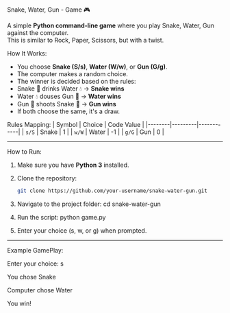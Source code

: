 Snake, Water, Gun - Game 🎮

A simple **Python command-line game** where you play Snake, Water, Gun against the computer.  
This is similar to Rock, Paper, Scissors, but with a twist.

How It Works:
- You choose **Snake (S/s)**, **Water (W/w)**, or **Gun (G/g)**.
- The computer makes a random choice.
- The winner is decided based on the rules:
- Snake 🐍 drinks Water 💧 → **Snake wins**  
- Water 💧 douses Gun 🔫 → **Water wins**  
- Gun 🔫 shoots Snake 🐍 → **Gun wins**
- If both choose the same, it's a draw.


Rules Mapping:
| Symbol | Choice  | Code Value |
|--------|---------|------------|
| `s/S`    | Snake   | 1          |
| `w/W`    | Water   | -1         |
| `g/G`    | Gun     | 0          |

---

How to Run:
1. Make sure you have **Python 3** installed.
2. Clone the repository:
   ```bash
   git clone https://github.com/your-username/snake-water-gun.git
3. Navigate to the project folder:
cd snake-water-gun

4. Run the script:
python game.py

5. Enter your choice (s, w, or g) when prompted.

---

Example GamePlay:

Enter your choice: s

You chose Snake 

Computer chose Water

You win!

